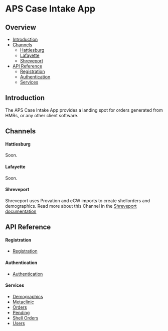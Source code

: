 # APS Case Intake App

## Overview

- [Introduction](#introduction)
- [Channels](#channels)
  - [Hattiesburg](#hattiesburg)
  - [Lafayette](#lafayette)
  - [Shreveport](#shreveport)
- [API Reference](#api-reference)
  - [Registration](#registration)
  - [Authentication](#autentication)
  - [Services](#services)


## Introduction

The APS Case Intake App provides a landing spot for orders generated from
HMRs, or any other client software.



## Channels

#### Hattiesburg

Soon.

#### Lafayette

Soon.

#### Shreveport

Shreveport uses Provation and eCW imports to create shellorders and demographics.
Read more about this Channel in the [Shreveport documentation](./shreveport/README.md)



## API Reference

#### Registration

- [Registration](./_docs/registration/README.md)

#### Authentication

- [Authentication](./_docs/authentication/README.md)


#### Services

- [Demographics](./_docs/API/demographics/README.md)
- [Metaclinic](./_docs/API/metaclinic/README.md)
- [Orders](./_docs/API/orders/README.md)
- [Pending](./_docs/soon.md)
- [Shell Orders](./_docs/API/shellorders/README.md)
- [Users](./_docs/soon.md)




